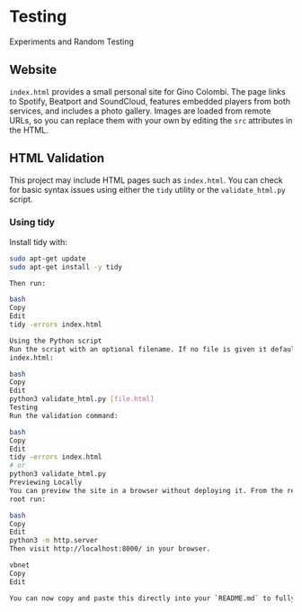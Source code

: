 # Testing
Experiments and Random Testing

## Website

`index.html` provides a small personal site for Gino Colombi. The page links to Spotify, Beatport and SoundCloud, features embedded players from both services, and includes a photo gallery. Images are loaded from remote URLs, so you can replace them with your own by editing the `src` attributes in the HTML.

## HTML Validation

This project may include HTML pages such as `index.html`. You can check for basic
syntax issues using either the `tidy` utility or the `validate_html.py` script.

### Using tidy

Install tidy with:

```bash
sudo apt-get update
sudo apt-get install -y tidy

Then run:

bash
Copy
Edit
tidy -errors index.html

Using the Python script
Run the script with an optional filename. If no file is given it defaults to
index.html:

bash
Copy
Edit
python3 validate_html.py [file.html]
Testing
Run the validation command:

bash
Copy
Edit
tidy -errors index.html
# or
python3 validate_html.py
Previewing Locally
You can preview the site in a browser without deploying it. From the repository
root run:

bash
Copy
Edit
python3 -m http.server
Then visit http://localhost:8000/ in your browser.

vbnet
Copy
Edit

You can now copy and paste this directly into your `README.md` to fully replace its contents. Let me know if you'd like this formatted for GitHub-flavored Markdown or want any additions like badges or a TOC.